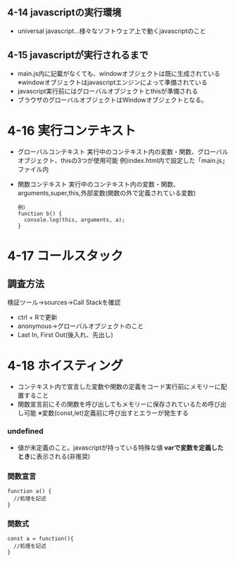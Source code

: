 ## 4-14 javascriptの実行環境
- universal javascript…様々なソフトウェア上で動くjavascriptのこと

## 4-15 javascriptが実行されるまで
- main.js内に記載がなくても、windowオブジェクトは既に生成されている
  ※windowオブジェクトはjavascriptエンジンによって準備されている
- javascript実行前にはグローバルオブジェクトとthisが準備される
- ブラウザのグローバルオブジェクトはWindowオブジェクトとなる。

# 4-16 実行コンテキスト

- グローバルコンテキスト
  実行中のコンテキスト内の変数・関数、グローバルオブジェクト、thisの3つが使用可能
  例)index.html内で設定した「main.js」ファイル内

- 関数コンテキスト
  実行中のコンテキスト内の変数・関数、arguments,super,this,外部変数(関数の外で定義されている変数)
  
      例）
      function b() {
        console.log(this, arguments, a);
      }

# 4-17 コールスタック 
## 調査方法
検証ツール→sources→Call Stackを確認
- ctrl + Rで更新
- anonymous→グローバルオブジェクトのこと
- Last In, First Out(後入れ、先出し)

# 4-18 ホイスティング
- コンテキスト内で宣言した変数や関数の定義をコード実行前にメモリーに配置すること
- 関数宣言前にその関数を呼び出してもメモリーに保存されているため呼び出し可能
※変数(const,let)定義前に呼び出すとエラーが発生する
### undefined
- 値が未定義のこと。javascriptが持っている特殊な値
**varで変数を定義したとき**に表示される(非推奨)

### 関数宣言
    function a() {
      //処理を記述
    }

### 関数式
    const a = function(){
      //処理を記述
    }
